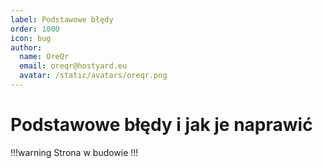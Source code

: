 ```yaml
---
label: Podstawowe błędy
order: 1000
icon: bug
author:
  name: OreQr
  email: oreqr@hostyard.eu
  avatar: /static/avatars/oreqr.png
---
```


# Podstawowe błędy i jak je naprawić

!!!warning
Strona w budowie
!!!